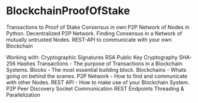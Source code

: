 # BlockchainProofOfStake

Transactions to Proof of Stake Consensus in own P2P Network of Nodes in Python. Decentralized P2P Network. Finding Consensus in a Network of mutually untrusted Nodes. REST-API to communicate with your own Blockchain

Working with:
Cryptographic Signatures
RSA Public Key Cryptography
SHA-256 Hashes
Transactions - The purpose of Transactions in a Blockchain Systems.
Blocks - The most essential building block.
Blockchains - Whats going on behind the scenes.
P2P Network - How to find and communicate with other Nodes.
REST API - How to make use of your Blockchain System.
P2P Peer Discovery
Socket Communication
REST Endpoints
Threading & Parallelization
